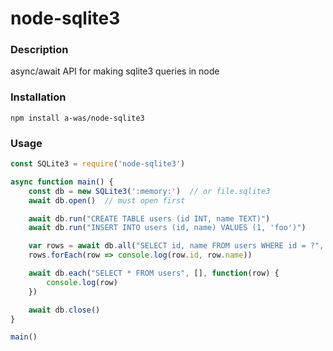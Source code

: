 # node-sqlite3

### Description
async/await API for making sqlite3 queries in node

### Installation
`npm install a-was/node-sqlite3`

### Usage

```javascript
const SQLite3 = require('node-sqlite3')

async function main() {
    const db = new SQLite3(':memory:')  // or file.sqlite3
    await db.open()  // must open first

    await db.run("CREATE TABLE users (id INT, name TEXT)")
    await db.run("INSERT INTO users (id, name) VALUES (1, 'foo')")

    var rows = await db.all("SELECT id, name FROM users WHERE id = ?", [1])  // params must be iterable
    rows.forEach(row => console.log(row.id, row.name))

    await db.each("SELECT * FROM users", [], function(row) {
        console.log(row)
    })

    await db.close()
}

main()
```
